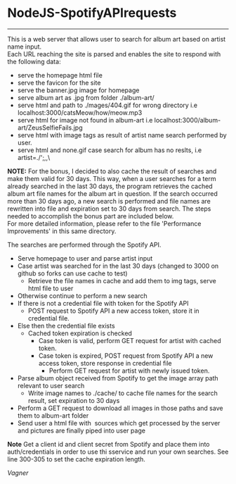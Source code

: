 # NodeJS-SpotifyAPIrequests

---

This is a web server that allows user to search for album art based on artist name input.    
Each URL reaching the site is parsed and enables the site to respond with the following data:    
* serve the homepage html file
* serve the favicon for the site
* serve the banner.jpg image for homepage
* serve album art as .jpg from folder ./album-art/
* serve html and path to ./mages/404.gif for wrong directory i.e localhost:3000/catsMeow/how/meow.mp3
* serve html for image not found in album-art  i.e localhost:3000/album-art/ZeusSelfieFails.jpg
* serve html with image tags as result of artist name search performed by user.
* serve html and none.gif case search for album has no reslts, i.e artist=./';,,\
	
**NOTE:** For the bonus, I decided to also cache the result of searches and make them valid for 30 days. This way, when a user searches for a term already searched in the last 30 days, the program retrieves the cached album art file names for the album art in question. If the search occurred more than 30 days ago, a new search is performed and file names are rewritten into file and expiration set to 30 days from search. The steps needed to accomplish the bonus part are included below.   
For more detailed information, please refer to the file 'Performance Improvements' in this same directory.   

The searches are performed through the Spotify API.

* Serve homepage to user and parse artist input
* Case artist was searched for in the last 30 days (changed to 3000 on github so forks can use cache to test)
	* Retrieve the file names in cache and add them to img tags, serve html file to user
* Otherwise continue to perform a new search
* If there is not a credential file with token for the Spotify API
	* POST request to Spotify API a new access token, store it in credential file.
* Else then the credential file exists
	* Cached token expiration is checked
		* Case token is valid, perform GET request for artist with cached token.
		* Case token is expired, POST request from Spotify API a new access token, store response in credential file
			* Perform GET request for artist with newly issued token.
* Parse album object received from Spotify to get the image array path relevant to user search
	* Write image names to ./cache/ to cache file names for the search result, set expiration to 30 days
* Perform a GET request to download all images in those paths and save them to album-art folder
* Send user a html file with <img> sources which get processed by the server and pictures are finally piped into user page 

**Note**  Get a client id and client secret from Spotify and place them into auth/credentials in order to use thi sservice and run your own searches. See line 300-305 to set the cache expiration length.   

*Vagner*
